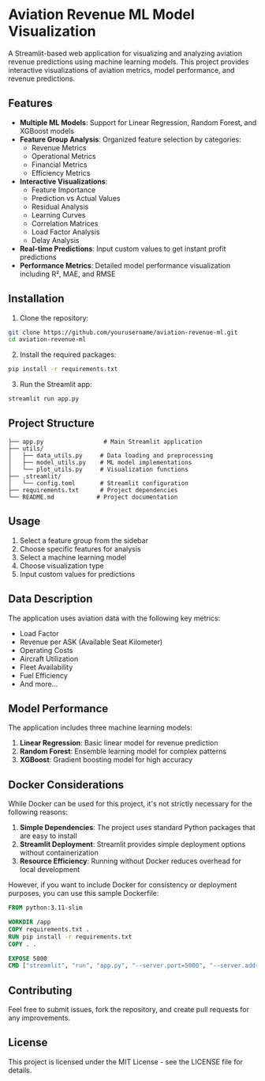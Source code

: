 # Aviation Revenue ML Model Visualization

A Streamlit-based web application for visualizing and analyzing aviation revenue predictions using machine learning models. This project provides interactive visualizations of aviation metrics, model performance, and revenue predictions.

## Features

- **Multiple ML Models**: Support for Linear Regression, Random Forest, and XGBoost models
- **Feature Group Analysis**: Organized feature selection by categories:
  - Revenue Metrics
  - Operational Metrics
  - Financial Metrics
  - Efficiency Metrics
- **Interactive Visualizations**:
  - Feature Importance
  - Prediction vs Actual Values
  - Residual Analysis
  - Learning Curves
  - Correlation Matrices
  - Load Factor Analysis
  - Delay Analysis
- **Real-time Predictions**: Input custom values to get instant profit predictions
- **Performance Metrics**: Detailed model performance visualization including R², MAE, and RMSE

## Installation

1. Clone the repository:
```bash
git clone https://github.com/yourusername/aviation-revenue-ml.git
cd aviation-revenue-ml
```

2. Install the required packages:
```bash
pip install -r requirements.txt
```

3. Run the Streamlit app:
```bash
streamlit run app.py
```

## Project Structure

```
├── app.py                 # Main Streamlit application
├── utils/
│   ├── data_utils.py     # Data loading and preprocessing
│   ├── model_utils.py    # ML model implementations
│   └── plot_utils.py     # Visualization functions
├── .streamlit/
│   └── config.toml       # Streamlit configuration
├── requirements.txt      # Project dependencies
└── README.md            # Project documentation
```

## Usage

1. Select a feature group from the sidebar
2. Choose specific features for analysis
3. Select a machine learning model
4. Choose visualization type
5. Input custom values for predictions

## Data Description

The application uses aviation data with the following key metrics:
- Load Factor
- Revenue per ASK (Available Seat Kilometer)
- Operating Costs
- Aircraft Utilization
- Fleet Availability
- Fuel Efficiency
- And more...

## Model Performance

The application includes three machine learning models:
1. **Linear Regression**: Basic linear model for revenue prediction
2. **Random Forest**: Ensemble learning model for complex patterns
3. **XGBoost**: Gradient boosting model for high accuracy

## Docker Considerations

While Docker can be used for this project, it's not strictly necessary for the following reasons:

1. **Simple Dependencies**: The project uses standard Python packages that are easy to install
2. **Streamlit Deployment**: Streamlit provides simple deployment options without containerization
3. **Resource Efficiency**: Running without Docker reduces overhead for local development

However, if you want to include Docker for consistency or deployment purposes, you can use this sample Dockerfile:

```dockerfile
FROM python:3.11-slim

WORKDIR /app
COPY requirements.txt .
RUN pip install -r requirements.txt
COPY . .

EXPOSE 5000
CMD ["streamlit", "run", "app.py", "--server.port=5000", "--server.address=0.0.0.0"]
```

## Contributing

Feel free to submit issues, fork the repository, and create pull requests for any improvements.

## License

This project is licensed under the MIT License - see the LICENSE file for details.
